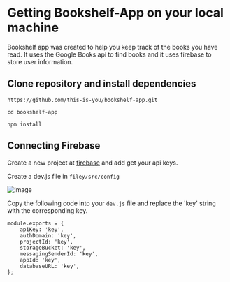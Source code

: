 # Getting Bookshelf-App on your local machine
Bookshelf app was created to help you keep track of the books you have read. It uses the Google Books api to find books and it uses firebase to store user information.

## Clone repository and install dependencies

```
https://github.com/this-is-you/bookshelf-app.git
```

```
cd bookshelf-app
```

```
npm install
```

## Connecting Firebase
Create a new project at [firebase](https://firebase.google.com/) and add get your api keys.

Create a dev.js file in ```filey/src/config```

![image](https://user-images.githubusercontent.com/36117697/114625813-a6447180-9c67-11eb-90ad-9ddd6786eb64.png)

Copy the following code into your ```dev.js``` file and replace the 'key' string with the corresponding key.

```
module.exports = {
    apiKey: 'key',
    authDomain: 'key',
    projectId: 'key',
    storageBucket: 'key',
    messagingSenderId: 'key',
    appId: 'key',
    databaseURL: 'key',
};
```
